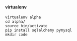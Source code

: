 #### virtualenv

```shell
virtualenv alpha
cd alpha/
source bin/activate
pip install sqlalchemy pymysql
mkdir code
```
